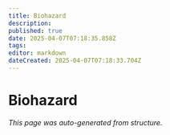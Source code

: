 ```yaml
---
title: Biohazard
description: 
published: true
date: 2025-04-07T07:18:35.858Z
tags: 
editor: markdown
dateCreated: 2025-04-07T07:18:33.704Z
---
```


# Biohazard

*This page was auto-generated from structure.*